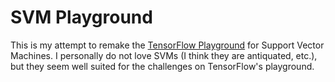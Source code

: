 # SVM Playground

This is my attempt to remake the [TensorFlow Playground](http://playground.tensorflow.org) for Support Vector Machines. I personally do not love SVMs (I think they are antiquated, etc.), but they seem well suited for the challenges on TensorFlow's playground.
